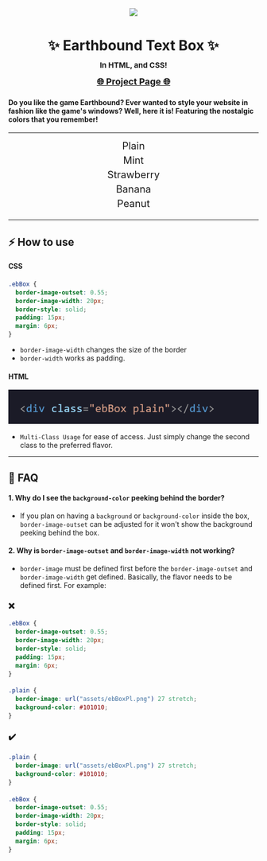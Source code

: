<div id="top"></div>

<div align="center">
<img src="assets/logo.svg" style="width: 50%; height: auto;">

<h1>✨ Earthbound Text Box ✨<br/> <span style="font-size: 15px">In HTML, and CSS!</span>

<div id="link">
<a  style="font-size:18px" href="https://theabsoluterealm.com/main/resourcesNtools/ebTBox">🌐 Project Page 🌐</a>
</div>
</div>

#### Do you like the game Earthbound? Ever wanted to style your website in fashion like the game's windows? Well, here it is! Featuring the nostalgic colors that you remember!

<hr>

<div style="width:250px; margin:0px auto; margin-bottom:20px;" align="center">

<p style="font-size: 20px; margin-bottom:0px; margin:5px">Plain</p>

<p style="font-size: 20px; margin-bottom:0px; margin:5px">Mint</p>

<p style="font-size: 20px; margin-bottom:0px; margin:5px">Strawberry</p>

<p style="font-size: 20px; margin-bottom:0px; margin:5px">Banana</p>

<p style="font-size: 20px; margin-bottom:0px; margin:5px">Peanut</p>

</div>

<hr>

## ⚡️ How to use

#### CSS

```css
.ebBox {
  border-image-outset: 0.55;
  border-image-width: 20px;
  border-style: solid;
  padding: 15px;
  margin: 6px;
}
```

- `border-image-width` changes the size of the border
  <br>
- `border-width` works as padding.

#### HTML

<div>
<img src="rd-assets/prev2.gif">
<br>

- `Multi-Class Usage` for ease of access. Just simply change the second class to the preferred flavor.
</div>

<hr>

## 🐞 FAQ

#### 1. Why do I see the `background-color` peeking behind the border?

- If you plan on having a `background` or `background-color` inside the box, `border-image-outset` can be adjusted for it won't show the background peeking behind the box.

#### 2. Why is `border-image-outset` and `border-image-width` not working?

- `border-image` must be defined first before the `border-image-outset` and `border-image-width` get defined. Basically, the flavor needs to be defined first. For example:

### ❌

```css
.ebBox {
  border-image-outset: 0.55;
  border-image-width: 20px;
  border-style: solid;
  padding: 15px;
  margin: 6px;
}

.plain {
  border-image: url("assets/ebBoxPl.png") 27 stretch;
  background-color: #101010;
}
```

### ✔️

```css
.plain {
  border-image: url("assets/ebBoxPl.png") 27 stretch;
  background-color: #101010;
}

.ebBox {
  border-image-outset: 0.55;
  border-image-width: 20px;
  border-style: solid;
  padding: 15px;
  margin: 6px;
}
```

</div>
